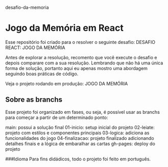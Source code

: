 desafio-da-memoria

# Jogo da Memória em React
Esse repositório foi criado para o resolver o seguinte desafio: DESAFIO REACT: JOGO DA MEMÓRIA

Antes de explorar a resolução, recomento que você execute o desafio e depois comparare com a sua resolução. Lembrando que não há uma única forma de solução, portanto aqui eu apenas mostro uma abordagem seguindo boas práticas de código.

Veja o projeto rodando em produção: JOGO DA MEMÓRIA

## Sobre as branchs
Esse projeto foi organizado em fases, ou seja, é possível usar as branchs para começar a partir de um determinado ponto:

main: possui a solução final
01-inicio: setup inicial do projeto
02-leiate: projeto com estilos e componentes principais
03-logica: adiciona as funcionalidades do jogo
04-finalizacao: projeto finalizado adicionando detalhes finais e a lógica de embaralhar as cartas
gh-pages: deploy do projeto

###Idioma
Para fins didádicos, todo o projeto foi feito em português.

